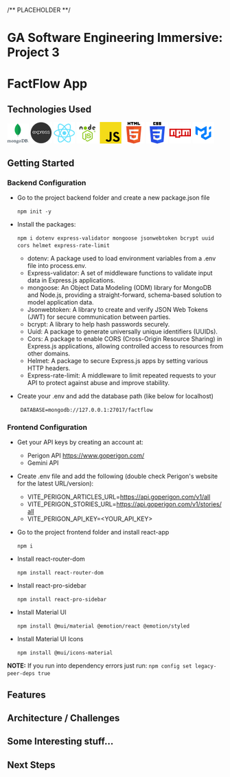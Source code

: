 /** PLACEHOLDER **/

# GA Software Engineering Immersive: Project 3

# FactFlow App

## Technologies Used

![MongoDB](/public/mongoDB.png)
![Express](/public/express.png)
![React](/public/react.png)
![Node.js](/public/node.js.png)
![JS](/public/js.png)
![HTML5](/public/html5.png)
![CSS](/public/css.png)
![npm](/public/npm.png)
![Material UI](/public/material_ui.png)

## Getting Started

### Backend Configuration

- Go to the project backend folder and create a new package.json file

  `npm init -y`

- Install the packages:

  `npm i dotenv express-validator mongoose jsonwebtoken bcrypt uuid cors helmet express-rate-limit`

  - dotenv: A package used to load environment variables from a .env file into process.env.
  - Express-validator: A set of middleware functions to validate input data in Express.js applications.
  - mongoose: An Object Data Modeling (ODM) library for MongoDB and Node.js, providing a straight-forward, schema-based solution to model application data.
  - Jsonwebtoken: A library to create and verify JSON Web Tokens (JWT) for secure communication between parties.
  - bcrypt: A library to help hash passwords securely.
  - Uuid: A package to generate universally unique identifiers (UUIDs).
  - Cors: A package to enable CORS (Cross-Origin Resource Sharing) in Express.js applications, allowing controlled access to resources from other domains.
  - Helmet: A package to secure Express.js apps by setting various HTTP headers.
  - Express-rate-limit: A middleware to limit repeated requests to your API to protect against abuse and improve stability.

- Create your .env and add the database path (like below for localhost)

  ` DATABASE=mongodb://127.0.0.1:27017/factflow`

### Frontend Configuration

- Get your API keys by creating an account at:
  - Perigon API https://www.goperigon.com/
  - Gemini API
- Create .env file and add the following (double check Perigon's website for the latest URL/version):
  - VITE_PERIGON_ARTICLES_URL=https://api.goperigon.com/v1/all
  - VITE_PERIGON_STORIES_URL=https://api.goperigon.com/v1/stories/all
  - VITE_PERIGON_API_KEY=<YOUR_API_KEY>
- Go to the project frontend folder and install react-app

  `npm i`

- Install react-router-dom

  `npm install react-router-dom`

- Install react-pro-sidebar

  `npm install react-pro-sidebar`

- Install Material UI

  `npm install @mui/material @emotion/react @emotion/styled`

- Install Material UI Icons

  `npm install @mui/icons-material`

**NOTE:** If you run into dependency errors just run:
`npm config set legacy-peer-deps true`

## Features

## Architecture / Challenges

## Some Interesting stuff...

## Next Steps
